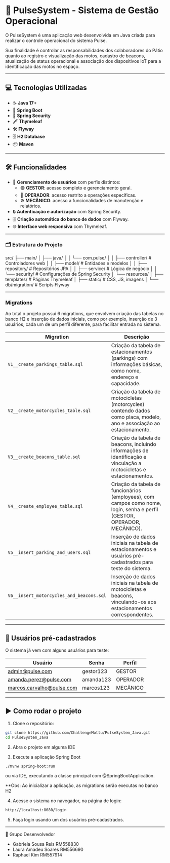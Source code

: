 # 🚀 PulseSystem - Sistema de Gestão Operacional

O PulseSystem é uma aplicação web desenvolvida em Java criada para realizar o controle operacional
do sistema Pulse.

Sua finalidade é controlar as responsabilidades dos colaboradores do Pátio quanto ao registro e visualização
das motos, cadastro de beacons, atualização de status operacional e associação dos dispositivos IoT para a identificação
das motos no espaço.

---

## 💻 Tecnologias Utilizadas

- ☕ **Java 17+**
- 🌱 **Spring Boot**
- 🔐 **Spring Security**
- 🖋 **Thymeleaf**
- 🛠 **Flyway**
- 🗄 **H2 Database**
- 📦 **Maven**

---

## 🛠 Funcionalidades

- 👤 **Gerenciamento de usuários** com perfis distintos:
  - 🟢 **GESTOR**: acesso completo e gerenciamento geral.
  - 🔵 **OPERADOR**: acesso restrito a operações específicas.
  - ⚙️ **MECÂNICO**: acesso a funcionalidades de manutenção e relatórios.
- 🔒 **Autenticação e autorização** com Spring Security.
- 🗄 **Criação automática do banco de dados** com Flyway.
- 🌐 **Interface web responsiva** com Thymeleaf.

---

### 🗂 Estrutura do Projeto

src/
├── main/
│   ├── java/
│   │   └── com.pulse/
│   │       ├── controller/      # Controladores web
│   │       ├── model/           # Entidades e modelos
│   │       ├── repository/      # Repositórios JPA
│   │       ├── service/         # Lógica de negócio
│   │       └── security/        # Configurações de Spring Security
│   └── resources/
│       ├── templates/           # Páginas Thymeleaf
│       ├── static/              # CSS, JS, imagens
│       └── db/migration/        # Scripts Flyway

---

### Migrations
Ao total o projeto possui 6 migrations, que envolvem criação das tabelas no banco H2 e inserção de dados iniciais, como
por exemplo, inserção de 3 usuários, cada um de um perfil diferente, para facilitar entrada no sistema.

| Migration | Descrição |
|-----------|-----------|
| `V1__create_parkings_table.sql` | Criação da tabela de estacionamentos (parkings) com informações básicas, como nome, endereço e capacidade. |
| `V2__create_motorcycles_table.sql` | Criação da tabela de motocicletas (motorcycles) contendo dados como placa, modelo, ano e associação ao estacionamento. |
| `V3__create_beacons_table.sql` | Criação da tabela de beacons, incluindo informações de identificação e vinculação a motocicletas e estacionamentos. |
| `V4__create_employee_table.sql` | Criação da tabela de funcionários (employees), com campos como nome, login, senha e perfil (GESTOR, OPERADOR, MECÂNICO). |
| `V5__insert_parking_and_users.sql` | Inserção de dados iniciais na tabela de estacionamentos e usuários pré-cadastrados para teste do sistema. |
| `V6__insert_motorcycles_and_beacons.sql` | Inserção de dados iniciais na tabela de motocicletas e beacons, vinculando-os aos estacionamentos correspondentes. |

--- 

## 🧾 Usuários pré-cadastrados

O sistema já vem com alguns usuários para teste:

| Usuário     | Senha       | Perfil    |
|------------|------------|-----------|
| admin@pulse.com    | gestor123   | GESTOR    |
| amanda.perez@pulse.com  | amanda123   | OPERADOR  |
| marcos.carvalho@pulse.com  | marcos123   | MECÂNICO  |

---

## ▶️ Como rodar o projeto

1. Clone o repositório:
```bash
git clone https://github.com/ChallengeMottu/PulseSystem_Java.git
cd PulseSystem_Java
```

2. Abra o projeto em alguma IDE

3. Execute a aplicação Spring Boot
```bash
./mvnw spring-boot:run
```
ou via IDE, executando a classe principal com @SpringBootApplication.

**Obs: Ao inicializar a aplicação, as migrations serão executas no banco H2

4. Acesse o sistema no navegador, na página de login:
```bash
http://localhost:8080/login
```

5. Faça login usando um dos usuários pré-cadastrados.

---

👥 Grupo Desenvolvedor

- Gabriela Sousa Reis RM558830
- Laura Amadeu Soares RM556690
- Raphael Kim RM557914




